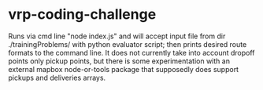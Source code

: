 # vrp-coding-challenge

Runs via cmd line "node index.js" and will accept input file from dir ./trainingProblems/ with python evaluator script; then prints desired route formats to the command line. It does not currently take into account dropoff points only pickup points, but there is some experimentation with an external mapbox node-or-tools package that supposedly does support pickups and deliveries arrays.
